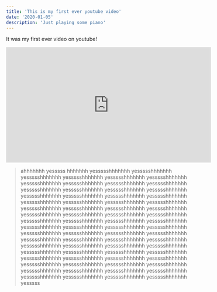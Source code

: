 ```yaml
---
title: 'This is my first ever youtube video'
date: '2020-01-05'
description: 'Just playing some piano'
---
```


It was my first ever video on youtube!

<iframe width="560" height="315" src="https://www.youtube.com/watch?v=N1HdSWkl29Y" frameborder="0" allow="accelerometer; autoplay; encrypted-media; gyroscope; picture-in-picture" allowfullscreen></iframe>

>ahhhhhhh yesssss hhhhhhh yessssshhhhhhh yessssshhhhhhh yessssshhhhhhh yessssshhhhhhh yessssshhhhhhh yessssshhhhhhh yessssshhhhhhh yessssshhhhhhh yessssshhhhhhh yessssshhhhhhh yessssshhhhhhh yessssshhhhhhh yessssshhhhhhh yessssshhhhhhh yessssshhhhhhh yessssshhhhhhh yessssshhhhhhh yessssshhhhhhh yessssshhhhhhh yessssshhhhhhh yessssshhhhhhh yessssshhhhhhh yessssshhhhhhh yessssshhhhhhh yessssshhhhhhh yessssshhhhhhh yessssshhhhhhh yessssshhhhhhh yessssshhhhhhh yessssshhhhhhh yessssshhhhhhh yessssshhhhhhh yessssshhhhhhh yessssshhhhhhh yessssshhhhhhh yessssshhhhhhh yessssshhhhhhh yessssshhhhhhh yessssshhhhhhh yessssshhhhhhh yessssshhhhhhh yessssshhhhhhh yessssshhhhhhh yessssshhhhhhh yessssshhhhhhh yessssshhhhhhh yessssshhhhhhh yessssshhhhhhh yessssshhhhhhh yessssshhhhhhh yessssshhhhhhh yessssshhhhhhh yessssshhhhhhh yessssshhhhhhh yessssshhhhhhh yessssshhhhhhh yessssshhhhhhh yessssshhhhhhh yessssshhhhhhh yessssshhhhhhh yessssshhhhhhh yessssshhhhhhh yessssshhhhhhh yessssshhhhhhh yessssshhhhhhh yessssshhhhhhh yessssshhhhhhh yessssshhhhhhh yessssshhhhhhh yessssshhhhhhh yesssss
